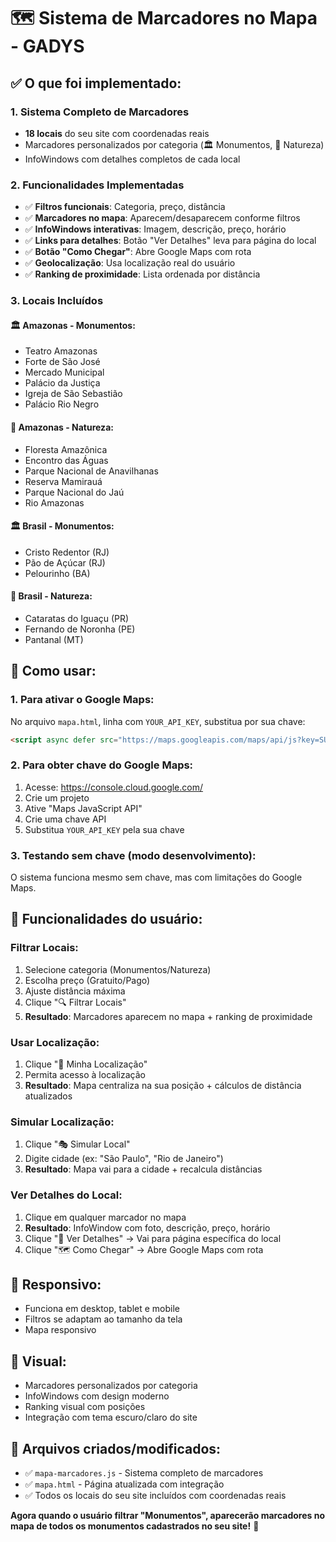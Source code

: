 # 🗺️ Sistema de Marcadores no Mapa - GADYS

## ✅ O que foi implementado:

### **1. Sistema Completo de Marcadores**
- **18 locais** do seu site com coordenadas reais
- Marcadores personalizados por categoria (🏛️ Monumentos, 🌳 Natureza)
- InfoWindows com detalhes completos de cada local

### **2. Funcionalidades Implementadas**
- ✅ **Filtros funcionais**: Categoria, preço, distância
- ✅ **Marcadores no mapa**: Aparecem/desaparecem conforme filtros
- ✅ **InfoWindows interativas**: Imagem, descrição, preço, horário
- ✅ **Links para detalhes**: Botão "Ver Detalhes" leva para página do local
- ✅ **Botão "Como Chegar"**: Abre Google Maps com rota
- ✅ **Geolocalização**: Usa localização real do usuário
- ✅ **Ranking de proximidade**: Lista ordenada por distância

### **3. Locais Incluídos**

#### **🏛️ Amazonas - Monumentos:**
- Teatro Amazonas
- Forte de São José  
- Mercado Municipal
- Palácio da Justiça
- Igreja de São Sebastião
- Palácio Rio Negro

#### **🌳 Amazonas - Natureza:**
- Floresta Amazônica
- Encontro das Águas
- Parque Nacional de Anavilhanas
- Reserva Mamirauá
- Parque Nacional do Jaú
- Rio Amazonas

#### **🏛️ Brasil - Monumentos:**
- Cristo Redentor (RJ)
- Pão de Açúcar (RJ)
- Pelourinho (BA)

#### **🌳 Brasil - Natureza:**
- Cataratas do Iguaçu (PR)
- Fernando de Noronha (PE)
- Pantanal (MT)

## 🚀 Como usar:

### **1. Para ativar o Google Maps:**
No arquivo `mapa.html`, linha com `YOUR_API_KEY`, substitua por sua chave:
```html
<script async defer src="https://maps.googleapis.com/maps/api/js?key=SUA_CHAVE_AQUI&callback=initMap"></script>
```

### **2. Para obter chave do Google Maps:**
1. Acesse: https://console.cloud.google.com/
2. Crie um projeto
3. Ative "Maps JavaScript API"
4. Crie uma chave API
5. Substitua `YOUR_API_KEY` pela sua chave

### **3. Testando sem chave (modo desenvolvimento):**
O sistema funciona mesmo sem chave, mas com limitações do Google Maps.

## 🎯 Funcionalidades do usuário:

### **Filtrar Locais:**
1. Selecione categoria (Monumentos/Natureza)
2. Escolha preço (Gratuito/Pago)  
3. Ajuste distância máxima
4. Clique "🔍 Filtrar Locais"
5. **Resultado**: Marcadores aparecem no mapa + ranking de proximidade

### **Usar Localização:**
1. Clique "📍 Minha Localização"
2. Permita acesso à localização
3. **Resultado**: Mapa centraliza na sua posição + cálculos de distância atualizados

### **Simular Localização:**
1. Clique "🎭 Simular Local"
2. Digite cidade (ex: "São Paulo", "Rio de Janeiro")
3. **Resultado**: Mapa vai para a cidade + recalcula distâncias

### **Ver Detalhes do Local:**
1. Clique em qualquer marcador no mapa
2. **Resultado**: InfoWindow com foto, descrição, preço, horário
3. Clique "📖 Ver Detalhes" → Vai para página específica do local
4. Clique "🗺️ Como Chegar" → Abre Google Maps com rota

## 📱 Responsivo:
- Funciona em desktop, tablet e mobile
- Filtros se adaptam ao tamanho da tela
- Mapa responsivo

## 🎨 Visual:
- Marcadores personalizados por categoria
- InfoWindows com design moderno
- Ranking visual com posições
- Integração com tema escuro/claro do site

## 🔧 Arquivos criados/modificados:
- ✅ `mapa-marcadores.js` - Sistema completo de marcadores
- ✅ `mapa.html` - Página atualizada com integração
- ✅ Todos os locais do seu site incluídos com coordenadas reais

**Agora quando o usuário filtrar "Monumentos", aparecerão marcadores no mapa de todos os monumentos cadastrados no seu site!** 🎉